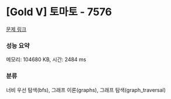 # [Gold V] 토마토 - 7576 

[문제 링크](https://www.acmicpc.net/problem/7576) 

### 성능 요약

메모리: 104680 KB, 시간: 2484 ms

### 분류

너비 우선 탐색(bfs), 그래프 이론(graphs), 그래프 탐색(graph_traversal)


